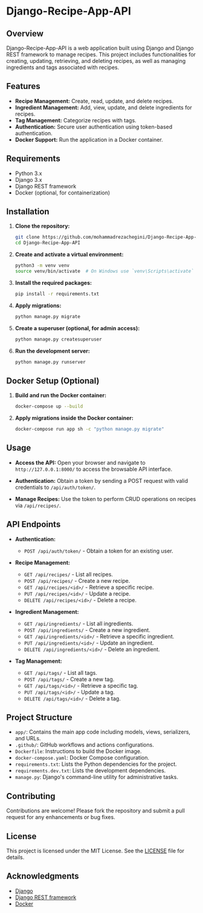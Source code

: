# Django-Recipe-App-API

## Overview
Django-Recipe-App-API is a web application built using Django and Django REST framework to manage recipes. This project includes functionalities for creating, updating, retrieving, and deleting recipes, as well as managing ingredients and tags associated with recipes.

## Features
- **Recipe Management:** Create, read, update, and delete recipes.
- **Ingredient Management:** Add, view, update, and delete ingredients for recipes.
- **Tag Management:** Categorize recipes with tags.
- **Authentication:** Secure user authentication using token-based authentication.
- **Docker Support:** Run the application in a Docker container.

## Requirements
- Python 3.x
- Django 3.x
- Django REST framework
- Docker (optional, for containerization)

## Installation

1. **Clone the repository:**
    ```sh
    git clone https://github.com/mohammadrezachegini/Django-Recipe-App-API.git
    cd Django-Recipe-App-API
    ```

2. **Create and activate a virtual environment:**
    ```sh
    python3 -m venv venv
    source venv/bin/activate  # On Windows use `venv\Scripts\activate`
    ```

3. **Install the required packages:**
    ```sh
    pip install -r requirements.txt
    ```

4. **Apply migrations:**
    ```sh
    python manage.py migrate
    ```

5. **Create a superuser (optional, for admin access):**
    ```sh
    python manage.py createsuperuser
    ```

6. **Run the development server:**
    ```sh
    python manage.py runserver
    ```

## Docker Setup (Optional)

1. **Build and run the Docker container:**
    ```sh
    docker-compose up --build
    ```

2. **Apply migrations inside the Docker container:**
    ```sh
    docker-compose run app sh -c "python manage.py migrate"
    ```

## Usage

- **Access the API:**
  Open your browser and navigate to `http://127.0.0.1:8000/` to access the browsable API interface.

- **Authentication:**
  Obtain a token by sending a POST request with valid credentials to `/api/auth/token/`.

- **Manage Recipes:**
  Use the token to perform CRUD operations on recipes via `/api/recipes/`.

## API Endpoints

- **Authentication:**
  - `POST /api/auth/token/` - Obtain a token for an existing user.

- **Recipe Management:**
  - `GET /api/recipes/` - List all recipes.
  - `POST /api/recipes/` - Create a new recipe.
  - `GET /api/recipes/<id>/` - Retrieve a specific recipe.
  - `PUT /api/recipes/<id>/` - Update a recipe.
  - `DELETE /api/recipes/<id>/` - Delete a recipe.

- **Ingredient Management:**
  - `GET /api/ingredients/` - List all ingredients.
  - `POST /api/ingredients/` - Create a new ingredient.
  - `GET /api/ingredients/<id>/` - Retrieve a specific ingredient.
  - `PUT /api/ingredients/<id>/` - Update an ingredient.
  - `DELETE /api/ingredients/<id>/` - Delete an ingredient.

- **Tag Management:**
  - `GET /api/tags/` - List all tags.
  - `POST /api/tags/` - Create a new tag.
  - `GET /api/tags/<id>/` - Retrieve a specific tag.
  - `PUT /api/tags/<id>/` - Update a tag.
  - `DELETE /api/tags/<id>/` - Delete a tag.

## Project Structure

- `app/`: Contains the main app code including models, views, serializers, and URLs.
- `.github/`: GitHub workflows and actions configurations.
- `Dockerfile`: Instructions to build the Docker image.
- `docker-compose.yaml`: Docker Compose configuration.
- `requirements.txt`: Lists the Python dependencies for the project.
- `requirements.dev.txt`: Lists the development dependencies.
- `manage.py`: Django's command-line utility for administrative tasks.

## Contributing

Contributions are welcome! Please fork the repository and submit a pull request for any enhancements or bug fixes.

## License

This project is licensed under the MIT License. See the [LICENSE](LICENSE) file for details.

## Acknowledgments

- [Django](https://www.djangoproject.com/)
- [Django REST framework](https://www.django-rest-framework.org/)
- [Docker](https://www.docker.com/)
